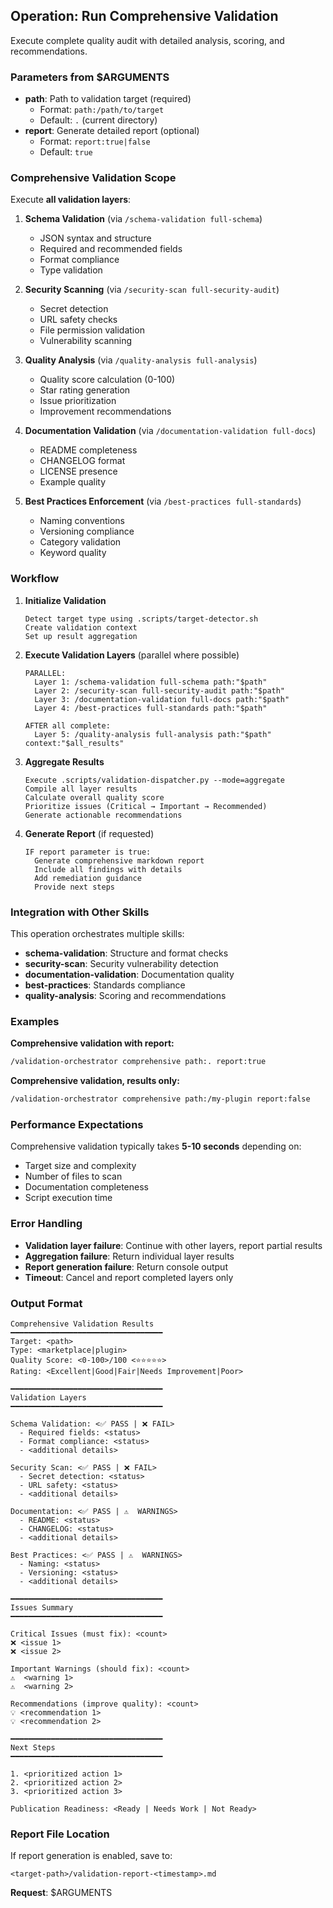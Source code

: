## Operation: Run Comprehensive Validation

Execute complete quality audit with detailed analysis, scoring, and recommendations.

### Parameters from $ARGUMENTS

- **path**: Path to validation target (required)
  - Format: `path:/path/to/target`
  - Default: `.` (current directory)
- **report**: Generate detailed report (optional)
  - Format: `report:true|false`
  - Default: `true`

### Comprehensive Validation Scope

Execute **all validation layers**:

1. **Schema Validation** (via `/schema-validation full-schema`)
   - JSON syntax and structure
   - Required and recommended fields
   - Format compliance
   - Type validation

2. **Security Scanning** (via `/security-scan full-security-audit`)
   - Secret detection
   - URL safety checks
   - File permission validation
   - Vulnerability scanning

3. **Quality Analysis** (via `/quality-analysis full-analysis`)
   - Quality score calculation (0-100)
   - Star rating generation
   - Issue prioritization
   - Improvement recommendations

4. **Documentation Validation** (via `/documentation-validation full-docs`)
   - README completeness
   - CHANGELOG format
   - LICENSE presence
   - Example quality

5. **Best Practices Enforcement** (via `/best-practices full-standards`)
   - Naming conventions
   - Versioning compliance
   - Category validation
   - Keyword quality

### Workflow

1. **Initialize Validation**
   ```
   Detect target type using .scripts/target-detector.sh
   Create validation context
   Set up result aggregation
   ```

2. **Execute Validation Layers** (parallel where possible)
   ```
   PARALLEL:
     Layer 1: /schema-validation full-schema path:"$path"
     Layer 2: /security-scan full-security-audit path:"$path"
     Layer 3: /documentation-validation full-docs path:"$path"
     Layer 4: /best-practices full-standards path:"$path"

   AFTER all complete:
     Layer 5: /quality-analysis full-analysis path:"$path" context:"$all_results"
   ```

3. **Aggregate Results**
   ```
   Execute .scripts/validation-dispatcher.py --mode=aggregate
   Compile all layer results
   Calculate overall quality score
   Prioritize issues (Critical → Important → Recommended)
   Generate actionable recommendations
   ```

4. **Generate Report** (if requested)
   ```
   IF report parameter is true:
     Generate comprehensive markdown report
     Include all findings with details
     Add remediation guidance
     Provide next steps
   ```

### Integration with Other Skills

This operation orchestrates multiple skills:
- **schema-validation**: Structure and format checks
- **security-scan**: Security vulnerability detection
- **documentation-validation**: Documentation quality
- **best-practices**: Standards compliance
- **quality-analysis**: Scoring and recommendations

### Examples

**Comprehensive validation with report:**
```bash
/validation-orchestrator comprehensive path:. report:true
```

**Comprehensive validation, results only:**
```bash
/validation-orchestrator comprehensive path:/my-plugin report:false
```

### Performance Expectations

Comprehensive validation typically takes **5-10 seconds** depending on:
- Target size and complexity
- Number of files to scan
- Documentation completeness
- Script execution time

### Error Handling

- **Validation layer failure**: Continue with other layers, report partial results
- **Aggregation failure**: Return individual layer results
- **Report generation failure**: Return console output
- **Timeout**: Cancel and report completed layers only

### Output Format

```
Comprehensive Validation Results
━━━━━━━━━━━━━━━━━━━━━━━━━━━━━━━━━━
Target: <path>
Type: <marketplace|plugin>
Quality Score: <0-100>/100 <⭐⭐⭐⭐⭐>
Rating: <Excellent|Good|Fair|Needs Improvement|Poor>

━━━━━━━━━━━━━━━━━━━━━━━━━━━━━━━━━━
Validation Layers
━━━━━━━━━━━━━━━━━━━━━━━━━━━━━━━━━━

Schema Validation: <✅ PASS | ❌ FAIL>
  - Required fields: <status>
  - Format compliance: <status>
  - <additional details>

Security Scan: <✅ PASS | ❌ FAIL>
  - Secret detection: <status>
  - URL safety: <status>
  - <additional details>

Documentation: <✅ PASS | ⚠️  WARNINGS>
  - README: <status>
  - CHANGELOG: <status>
  - <additional details>

Best Practices: <✅ PASS | ⚠️  WARNINGS>
  - Naming: <status>
  - Versioning: <status>
  - <additional details>

━━━━━━━━━━━━━━━━━━━━━━━━━━━━━━━━━━
Issues Summary
━━━━━━━━━━━━━━━━━━━━━━━━━━━━━━━━━━

Critical Issues (must fix): <count>
❌ <issue 1>
❌ <issue 2>

Important Warnings (should fix): <count>
⚠️  <warning 1>
⚠️  <warning 2>

Recommendations (improve quality): <count>
💡 <recommendation 1>
💡 <recommendation 2>

━━━━━━━━━━━━━━━━━━━━━━━━━━━━━━━━━━
Next Steps
━━━━━━━━━━━━━━━━━━━━━━━━━━━━━━━━━━

1. <prioritized action 1>
2. <prioritized action 2>
3. <prioritized action 3>

Publication Readiness: <Ready | Needs Work | Not Ready>
```

### Report File Location

If report generation is enabled, save to:
```
<target-path>/validation-report-<timestamp>.md
```

**Request**: $ARGUMENTS

